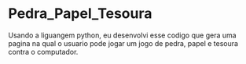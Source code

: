 # Pedra_Papel_Tesoura
 Usando a liguangem python, eu desenvolvi esse codigo que gera uma pagina na qual o usuario pode jogar um jogo de pedra, papel e tesoura contra o computador.
